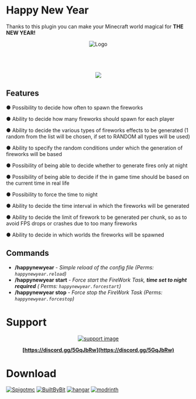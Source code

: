 # Happy New Year

Thanks to this plugin you can make your Minecraft world magical for **THE NEW YEAR!**

<div align="center">
    <img alt="Logo" src="https://www.spigotmc.org/data/resource_icons/87/87326.jpg?1609488755" />
    <br/>
    <br/>
    <br/>
    <br/>
    <br/>
    <img src="https://media4.giphy.com/media/FvtsRo25oiWv9r9Tje/giphy.gif?cid=790b76110ddba862cd0662fa0cc07b96f35d8568aedb929a&rid=giphy.gif&ct=g">
</div>

## Features

● Possibility to decide how often to spawn the fireworks

● Ability to decide how many fireworks should spawn for each player

● Ability to decide the various types of fireworks effects to be generated (1 random from the list will be chosen, if
set to RANDOM all types will be used)

● Ability to specify the random conditions under which the generation of fireworks will be based

● Possibility of being able to decide whether to generate fires only at night

● Possibility of being able to decide if the in game time should be based on the current time in real life

● Possibility to force the time to night

● Ability to decide the time interval in which the fireworks will be generated

● Ability to decide the limit of firework to be generated per chunk, so as to avoid FPS drops or crashes due to too many
fireworks

● Ability to decide in which worlds the fireworks will be spawned

## Commands

* **/happynewyear** - *Simple reload of the config file (Perms: `happynewyear.reload`)*
* **/happynewyear start** - *Force start the FireWork Task, __time set to night required__ (
  Perms: `happynewyear.forcestart`)*
* **/happynewyear stop** - *Force stop the FireWork Task (Perms: `happynewyear.forcestop`)*

# Support

<div align="center">

[![support image](https://www.heroxwar.com/discordLogo.png)](https://discord.gg/5GqJbRw)

**[https://discord.gg/5GqJbRw](https://discord.gg/5GqJbRw)**

</div>

# Download

[![Spigotmc](https://static.spigotmc.org/img/spigot.png)](https://www.spigotmc.org/resources/.87326/)          [![BuiltByBit](https://pbs.twimg.com/profile_images/1557308606579556352/suzgxeGs_200x200.jpg)](https://builtbybit.com/resources/18553/)          [![hangar](https://avatars.githubusercontent.com/u/86071345?s=200&v=4)]()          [![modrinth](https://avatars.githubusercontent.com/u/67560307?s=200&v=4)](https://modrinth.com/plugin/happy-new-year/)
